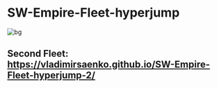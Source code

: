 # SW-Empire-Fleet-hyperjump

![bg](https://user-images.githubusercontent.com/56477695/176945988-cc9185f3-f48b-4ba1-b59d-f68631130476.jpg)

## Second Fleet: https://vladimirsaenko.github.io/SW-Empire-Fleet-hyperjump-2/
